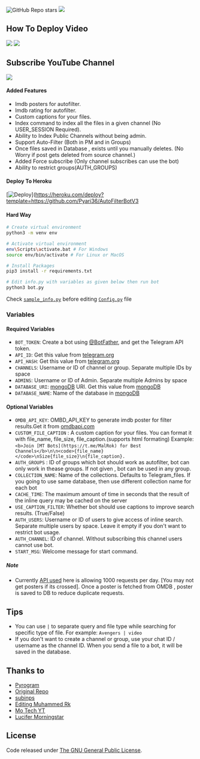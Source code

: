 

![GitHub Repo stars](https://img.shields.io/github/stars/DalinMathew/AutoFilterBotV3?style=social)
<img src="https://img.shields.io/github/forks/DalinMathew/AutoFilterBotV3?style=social"></img>
## How To Deploy Video
<a href="https://youtu.be/5hnYOKBzyi8"><img src="https://img.shields.io/badge/How%20To%20Deploy-blue.svg?logo=Youtube"></a> <img src="https://img.shields.io/youtube/views/5hnYOKBzyi8?style=social">
## Subscribe YouTube Channel
<a href="https://youtube.com/NaughtyPROFESSOR"> <img src="https://img.shields.io/youtube/channel/subscribers/UCU3Hg3qJJrIaC_0Gw7MLT1A?V?label=Subscribers&style=for-the-badge&color=red&labelColor=ce463"/> </a>

#### Added Features
* Imdb posters for autofilter.
* Imdb rating for autofilter.
* Custom captions for your files.
* Index command to index all the files in a given channel (No USER_SESSION Required).
* Ability to Index Public Channels without being admin.
* Support Auto-Filter (Both in PM and in Groups)
* Once files saved in Database , exists until you manually deletes. (No Worry if post gets deleted from source channel.)
* Added Force subscribe (Only channel subscribes can use the bot)
* Ability to restrict groups(AUTH_GROUPS)

#### Deploy To Heroku

[![Deploy](https://www.herokucdn.com/deploy/button.svg)](https://heroku.com/deploy?template=https://github.com/Pyari36/AutoFilterBotV3

#### Hard Way
```bash
# Create virtual environment
python3 -m venv env

# Activate virtual environment
env\Scripts\activate.bat # For Windows
source env/bin/activate # For Linux or MacOS

# Install Packages
pip3 install -r requirements.txt

# Edit info.py with variables as given below then run bot
python3 bot.py
```
Check [`sample_info.py`](sample_info.py) before editing [`Config.py`](Config.py) file

### Variables

#### Required Variables
* `BOT_TOKEN`: Create a bot using [@BotFather](https://telegram.dog/BotFather), and get the Telegram API token.
* `API_ID`: Get this value from [telegram.org](https://my.telegram.org/apps)
* `API_HASH`: Get this value from [telegram.org](https://my.telegram.org/apps)
* `CHANNELS`: Username or ID of channel or group. Separate multiple IDs by space
* `ADMINS`: Username or ID of Admin. Separate multiple Admins by space
* `DATABASE_URI`: [mongoDB](https://www.mongodb.com) URI. Get this value from [mongoDB](https://www.mongodb.com)
* `DATABASE_NAME`: Name of the database in [mongoDB](https://www.mongodb.com)

#### Optional Variables
* `OMDB_API_KEY`: OMBD_API_KEY to generate imdb poster for filter results.Get it from [omdbapi.com](http://www.omdbapi.com/apikey.aspx)
* `CUSTOM_FILE_CAPTION` : A custom caption for your files. You can format it with file_name, file_size, file_caption.(supports html formating)
Example: `<b>Join [MT Bots](https://t.me/MalRok) for Best Channels</b>\n\n<code>{file_name}</code>\nSize{file_size}\n{file_caption}.`
* `AUTH_GROUPS` : ID of groups which bot should work as autofilter, bot can only work in thease groups. If not given , bot can be used in any group.
* `COLLECTION_NAME`: Name of the collections. Defaults to Telegram_files. If you going to use same database, then use different collection name for each bot
* `CACHE_TIME`: The maximum amount of time in seconds that the result of the inline query may be cached on the server
* `USE_CAPTION_FILTER`: Whether bot should use captions to improve search results. (True/False)
* `AUTH_USERS`: Username or ID of users to give access of inline search. Separate multiple users by space. Leave it empty if you don't want to restrict bot usage.
* `AUTH_CHANNEL`: ID of channel. Without subscribing this channel users cannot use bot.
* `START_MSG`: Welcome message for start command.

##### Note
* Currently [API used](http://www.omdbapi.com) here is allowing 1000 requests per day. [You may not get posters if its crossed]. 
Once a poster is fetched from OMDB , poster is saved to DB to reduce duplicate requests.

## Tips
* You can use `|` to separate query and file type while searching for specific type of file. For example: `Avengers | video`
* If you don't want to create a channel or group, use your chat ID / username as the channel ID. When you send a file to a bot, it will be saved in the database.

## Thanks to 
* [Pyrogram](https://github.com/pyrogram/pyrogram)
* [Original Repo](https://github.com/Mahesh0253/Media-Search-bot)
* [subinps](https://github.com/subinps/Media-Search-bot)
* [Editing Muhammed Rk](https://github.com/PR0FESS0R-99/LuciferMoringstar_Robot)
* [Mo Tech YT](https://t.me/Mo_Tech_Group)
* [Lucifer Morningstar](@Lucifer_Devil_AD)

## License
Code released under [The GNU General Public License](LICENSE).
